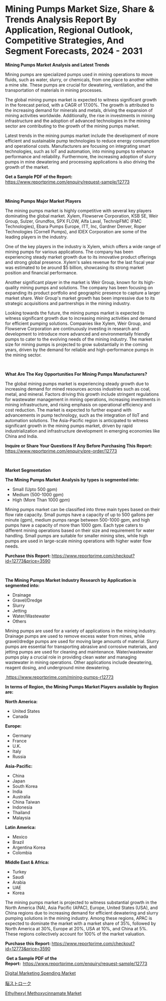 <p><h1>Mining Pumps Market Size, Share & Trends Analysis Report By Application, Regional Outlook, Competitive Strategies, And Segment Forecasts, 2024 - 2031</h1></p><p><strong>Mining Pumps Market Analysis and Latest Trends</strong></p>
<p><p>Mining pumps are specialized pumps used in mining operations to move fluids, such as water, slurry, or chemicals, from one place to another within a mine site. These pumps are crucial for dewatering, ventilation, and the transportation of materials in mining processes.</p><p>The global mining pumps market is expected to witness significant growth in the forecast period, with a CAGR of 17.00%. The growth is attributed to the increasing demand for minerals and metals, driving the expansion of mining activities worldwide. Additionally, the rise in investments in mining infrastructure and the adoption of advanced technologies in the mining sector are contributing to the growth of the mining pumps market.</p><p>Latest trends in the mining pumps market include the development of more efficient and sustainable pump technologies to reduce energy consumption and operational costs. Manufacturers are focusing on integrating smart technologies, such as IoT and automation, into mining pumps to enhance performance and reliability. Furthermore, the increasing adoption of slurry pumps in mine dewatering and processing applications is also driving the growth of the market.</p></p>
<p><strong>Get a Sample PDF of the Report:&nbsp;</strong> <a href="https://www.reportprime.com/enquiry/request-sample/12773">https://www.reportprime.com/enquiry/request-sample/12773</a></p>
<p>&nbsp;</p>
<p><strong>Mining Pumps Major Market Players</strong></p>
<p><p>The mining pumps market is highly competitive with several key players dominating the global market. Xylem, Flowserve Corporation, KSB SE, Weir Group, Sulzer, Grundfos, SPX FLOW, Alfa Laval, TechnipFMC (FMC Technologies), Ebara Pumps Europe, ITT, Inc, Gardner Denver, Roper Technologies (Cornell Pumps), and IDEX Corporation are some of the leading players in the industry.</p><p>One of the key players in the industry is Xylem, which offers a wide range of mining pumps for various applications. The company has been experiencing steady market growth due to its innovative product offerings and strong global presence. Xylem's sales revenue for the last fiscal year was estimated to be around $5 billion, showcasing its strong market position and financial performance.</p><p>Another significant player in the market is Weir Group, known for its high-quality mining pumps and solutions. The company has been focusing on expanding its product portfolio and geographic presence to capture a larger market share. Weir Group's market growth has been impressive due to its strategic acquisitions and partnerships in the mining industry.</p><p>Looking towards the future, the mining pumps market is expected to witness significant growth due to increasing mining activities and demand for efficient pumping solutions. Companies like Xylem, Weir Group, and Flowserve Corporation are continuously investing in research and development to introduce more advanced and environmentally friendly pumps to cater to the evolving needs of the mining industry. The market size for mining pumps is projected to grow substantially in the coming years, driven by the demand for reliable and high-performance pumps in the mining sector.</p></p>
<p>&nbsp;</p>
<p><strong>What Are The Key Opportunities For Mining Pumps Manufacturers?</strong></p>
<p><p>The global mining pumps market is experiencing steady growth due to increasing demand for mined resources across industries such as coal, metal, and mineral. Factors driving this growth include stringent regulations for wastewater management in mining operations, increasing investments in mining infrastructure, and rising emphasis on operational efficiency and cost reduction. The market is expected to further expand with advancements in pump technology, such as the integration of IIoT and automation solutions. The Asia-Pacific region is anticipated to witness significant growth in the mining pumps market, driven by rapid industrialization and infrastructure development in emerging economies like China and India.</p></p>
<p><strong>Inquire or Share Your Questions If Any Before Purchasing This Report:</strong> <a href="https://www.reportprime.com/enquiry/pre-order/12773">https://www.reportprime.com/enquiry/pre-order/12773</a></p>
<p>&nbsp;</p>
<p><strong>Market Segmentation</strong></p>
<p><strong>The Mining Pumps Market Analysis by types is segmented into:</strong></p>
<p><ul><li>Small (Upto 500 gpm)</li><li>Medium (500-1000 gpm)</li><li>High (More Than 1000 gpm)</li></ul></p>
<p><p>Mining pumps market can be classified into three main types based on their flow rate capacity. Small pumps have a capacity of up to 500 gallons per minute (gpm), medium pumps range between 500-1000 gpm, and high pumps have a capacity of more than 1000 gpm. Each type caters to different mining operations based on their size and requirement for water handling. Small pumps are suitable for smaller mining sites, while high pumps are used in large-scale mining operations with higher water flow needs.</p></p>
<p><strong>Purchase this Report:&nbsp;</strong><a href="https://www.reportprime.com/checkout?id=12773&price=3590">https://www.reportprime.com/checkout?id=12773&price=3590</a></p>
<p>&nbsp;</p>
<p><strong>The Mining Pumps Market Industry Research by Application is segmented into:</strong></p>
<p><ul><li>Drainage</li><li>Gravel/Dredge</li><li>Slurry</li><li>Jetting</li><li>Water/Wastewater</li><li>Others</li></ul></p>
<p><p>Mining pumps are used for a variety of applications in the mining industry. Drainage pumps are used to remove excess water from mines, while gravel/dredge pumps are used for moving large amounts of material. Slurry pumps are essential for transporting abrasive and corrosive materials, and jetting pumps are used for cleaning and maintenance. Water/wastewater pumps play a crucial role in providing clean water and managing wastewater in mining operations. Other applications include dewatering, reagent dosing, and underground mine dewatering.</p></p>
<p><a href="https://www.reportprime.com/mining-pumps-r12773">&nbsp;https://www.reportprime.com/mining-pumps-r12773</a></p>
<p><strong>In terms of Region, the Mining Pumps Market Players available by Region are:</strong></p>
<p>
    <p> <strong> North America: </strong>
        <ul>
            <li>United States</li>
            <li>Canada</li>
        </ul>
        </p> 
    <p> <strong> Europe: </strong>
        <ul>
            <li>Germany</li>
            <li>France</li>
            <li>U.K.</li>
            <li>Italy</li>
            <li>Russia</li>
        </ul>
        </p> 
    <p> <strong> Asia-Pacific: </strong>
        <ul>
            <li>China</li>
            <li>Japan</li>
            <li>South Korea</li>
            <li>India</li>
            <li>Australia</li>
            <li>China Taiwan</li>
            <li>Indonesia</li>
            <li>Thailand</li>
            <li>Malaysia</li>
        </ul>
        </p> 
    <p> <strong> Latin America: </strong>
        <ul>
            <li>Mexico</li>
            <li>Brazil</li>
            <li>Argentina Korea</li>
            <li>Colombia</li>
        </ul>
        </p> 
    <p> <strong> Middle East & Africa: </strong>
        <ul>
            <li>Turkey</li>
            <li>Saudi</li>
            <li>Arabia</li>
            <li>UAE</li>
            <li>Korea</li>
        </ul>
    </p>
    </p>
<p><p>The mining pumps market is projected to witness substantial growth in the North America (NA), Asia Pacific (APAC), Europe, United States (USA), and China regions due to increasing demand for efficient dewatering and slurry pumping solutions in the mining industry. Among these regions, APAC is expected to dominate the market with a market share of 35%, followed by North America at 30%, Europe at 20%, USA at 10%, and China at 5%. These regions collectively account for 100% of the market valuation.</p></p>
<p><strong>Purchase this Report: </strong><a href="https://www.reportprime.com/checkout?id=12773&price=3590">https://www.reportprime.com/checkout?id=12773&price=3590</a></p>
<p>&nbsp;<strong>Get a Sample PDF of the Report:&nbsp;&nbsp;</strong><a href="https://www.reportprime.com/enquiry/request-sample/12773">https://www.reportprime.com/enquiry/request-sample/12773</a></p>
<p><strong></strong></p>
<p><p><a href="https://www.linkedin.com/pulse/digital-marketing-spending-market-comprehensive-assessment-asrie?trackingId=8QnfvWQHb5uQu2x%2Fok1jtw%3D%3D">Digital Marketing Spending Market</a></p><p><a href="https://github.com/CloydAbbott2023/Market-Research-Report-List-1/blob/main/805886075997.md">脳ストローク</a></p><p><a href="https://www.linkedin.com/pulse/ethylhexyl-methoxycinnamate-market-size-share-amp-trends-5m5ye?trackingId=65HidyEEq19B5ruzPCnBjQ%3D%3D">Ethylhexyl Methoxycinnamate Market</a></p></p>